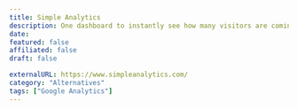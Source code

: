 ```yaml
---
title: Simple Analytics
description: One dashboard to instantly see how many visitors are coming to your website, where they come from and what they do once they're there. 
date: 
featured: false
affiliated: false
draft: false

externalURL: https://www.simpleanalytics.com/
category: "Alternatives"
tags: ["Google Analytics"]
---
```

